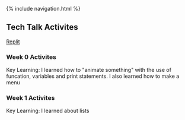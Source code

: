 {% include navigation.html %}

## Tech Talk Activites


[Replit](https://replit.com/join/lfjrokejug-alicet1) <br>

### Week 0 Activites
Key Learning: I learned how to "animate something" with the use of funcation, variables and print statements. I also learned how to make a menu <br>

### Week 1 Activites
Key Learning: I learned about lists
